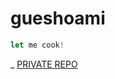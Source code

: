 # gueshoami

```javascript
let me cook!
```

_ [PRIVATE REPO](https://github.com/gueswhoami/whoami)
